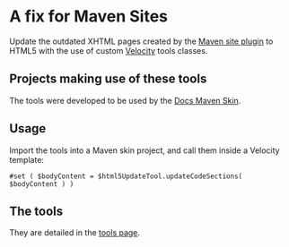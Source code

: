 # A fix for Maven Sites

Update the outdated XHTML pages created by the [Maven site plugin][maven_site] to HTML5 with the use of custom [Velocity][velocity] tools classes.

## Projects making use of these tools

The tools were developed to be used by the [Docs Maven Skin][docs-skin].

## Usage

Import the tools into a Maven skin project, and call them inside a Velocity template:

```
#set ( $bodyContent = $html5UpdateTool.updateCodeSections( $bodyContent ) )
```

## The tools

They are detailed in the [tools page][tools].


[docs-skin]: https://github.com/Bernardo-MG/docs-maven-skin
[maven_site]: https://maven.apache.org/plugins/maven-site-plugin/
[velocity]: http://velocity.apache.org/

[tools]: ./tools.html